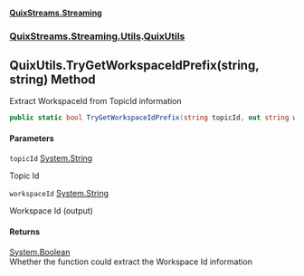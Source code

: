 #### [QuixStreams.Streaming](index.md 'index')
### [QuixStreams.Streaming.Utils](QuixStreams.Streaming.Utils.md 'QuixStreams.Streaming.Utils').[QuixUtils](QuixUtils.md 'QuixStreams.Streaming.Utils.QuixUtils')

## QuixUtils.TryGetWorkspaceIdPrefix(string, string) Method

Extract WorkspaceId from TopicId information

```csharp
public static bool TryGetWorkspaceIdPrefix(string topicId, out string workspaceId);
```
#### Parameters

<a name='QuixStreams.Streaming.Utils.QuixUtils.TryGetWorkspaceIdPrefix(string,string).topicId'></a>

`topicId` [System.String](https://docs.microsoft.com/en-us/dotnet/api/System.String 'System.String')

Topic Id

<a name='QuixStreams.Streaming.Utils.QuixUtils.TryGetWorkspaceIdPrefix(string,string).workspaceId'></a>

`workspaceId` [System.String](https://docs.microsoft.com/en-us/dotnet/api/System.String 'System.String')

Workspace Id (output)

#### Returns
[System.Boolean](https://docs.microsoft.com/en-us/dotnet/api/System.Boolean 'System.Boolean')  
Whether the function could extract the Workspace Id information